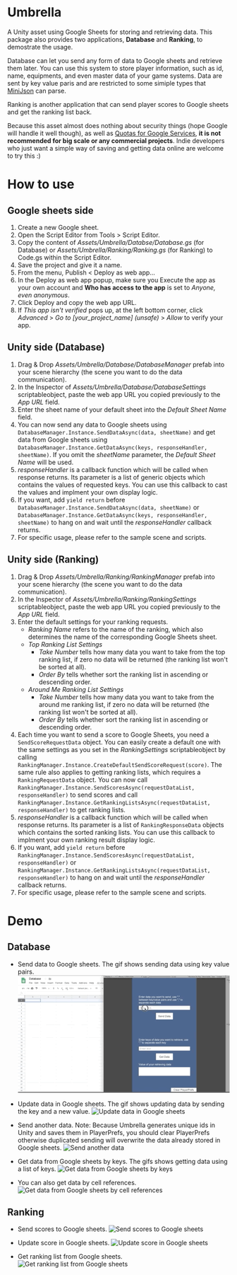 # Umbrella
A Unity asset using Google Sheets for storing and retrieving data. This package also provides two applications, **Database** and **Ranking**, to demostrate the usage. 

Database can let you send any form of data to Google sheets and retrieve them later. You can use this system to store player information, such as id, name, equipments, and even master data of your game systems. Data are sent by key value paris and are restricted to some simiple types that [MiniJson](https://gist.github.com/darktable/1411710) can parse.

Ranking is another application that can send player scores to Google sheets and get the ranking list back.

Because this asset almost does nothing about security things (hope Google will handle it well though), as well as [Quotas for Google Services](https://developers.google.com/apps-script/guides/services/quotas#current_quotas), **it is not recommended for big scale or any commercial projects**. Indie developers who just want a simple way of saving and getting data online are welcome to try this :)

# How to use
## Google sheets side
1. Create a new Google sheet.
2. Open the Script Editor from Tools > Script Editor.
3. Copy the content of *Assets/Umbrella/Databse/Database.gs* (for Database) or *Assets/Umbrella/Ranking/Ranking.gs* (for Ranking) to Code.gs within the Script Editor.
4. Save the project and give it a name.
5. From the menu, Publish < Deploy as web app...
6. In the Deploy as web app popup, make sure you Execute the app as your own account and **Who has access to the app** is set to *Anyone, even anonymous*.
7. Click Deploy and copy the web app URL.
8. If *This app isn't verified* pops up, at the left bottom corner, click *Advanced* > *Go to [your_project_name] (unsafe)* > *Allow* to verify your app. 
## Unity side (Database)
1. Drag & Drop *Assets/Umbrella/Database/DatabaseManager* prefab into your scene hierarchy (the scene you want to do the data communication).
2. In the Inspector of *Assets/Umbrella/Database/DatabaseSettings* scriptableobject, paste the web app URL you copied previously to the *App URL* field.
3. Enter the sheet name of your default sheet into the *Default Sheet Name* field.
4. You can now send any data to Google sheets using `DatabaseManager.Instance.SendDataAsync(data, sheetName)` and get data from Google sheets using `DatabaseManager.Instance.GetDataAsync(keys, responseHandler, sheetName)`. If you omit the *sheetName* parameter, the *Default Sheet Name* will be used. 
5. *responseHandler* is a callback function which will be called when response returns. Its parameter is a list of generic objects which contains the values of requested keys. You can use this callback to cast the values and implment your own display logic.
6. If you want, add `yield return` before `DatabaseManager.Instance.SendDataAsync(data, sheetName)` or `DatabaseManager.Instance.GetDataAsync(keys, responseHandler, sheetName)` to hang on and wait until the *responseHandler* callback returns.
7. For specific usage, please refer to the sample scene and scripts.
## Unity side (Ranking)
1. Drag & Drop *Assets/Umbrella/Ranking/RankingManager* prefab into your scene hierarchy (the scene you want to do the data communication).
2. In the Inspector of *Assets/Umbrella/Ranking/RankingSettings* scriptableobject, paste the web app URL you copied previously to the *App URL* field.
3. Enter the default settings for your ranking requests. 
    - *Ranking Name* refers to the name of the ranking, which also determines the name of the corresponding Google Sheets sheet.
    - *Top Ranking List Settings* 
        - *Take Number* tells how many data you want to take from the top ranking list, if zero no data will be returned (the ranking list won't be sorted at all).
        - *Order By* tells whether sort the ranking list in ascending or descending order.
    - *Around Me Ranking List Settings* 
        - *Take Number* tells how many data you want to take from the around me ranking list, if zero no data will be returned (the ranking list won't be sorted at all).
        - *Order By* tells whether sort the ranking list in ascending or descending order.
4. Each time you want to send a score to Google Sheets, you need a `SendScoreRequestData` object. You can easily create a default one with the same settings as you set in the *RankingSettings* scriptableobject by calling `RankingManager.Instance.CreateDefaultSendScoreRequest(score)`. The same rule also applies to getting ranking lists, which requires a `RankingRequestData` object. You can now call `RankingManager.Instance.SendScoresAsync(requestDataList, responseHandler)` to send scores and call `RankingManager.Instance.GetRankingListsAsync(requestDataList, responseHandler)` to get ranking lists. 
5. *responseHandler* is a callback function which will be called when response returns. Its parameter is a list of `RankingResponseData` objects which contains the sorted ranking lists. You can use this callback to implment your own ranking result display logic.
6. If you want, add `yield return` before `RankingManager.Instance.SendScoresAsync(requestDataList, responseHandler)` or `RankingManager.Instance.GetRankingListsAsync(requestDataList, responseHandler)` to hang on and wait until the *responseHandler* callback returns.
7. For specific usage, please refer to the sample scene and scripts.

# Demo
## Database
* Send data to Google sheets. The gif shows sending data using key value pairs.
![Send data to Google sheets](Demos/send_data.gif)

* Update data in Google sheets. The gif shows updating data by sending the key and a new value.
![Update data in Google sheets](Demos/update_data.gif)

* Send another data. Note: Because Umbrella generates unique ids in Unity and saves them in PlayerPrefs, you should clear PlayerPrefs otherwise duplicated sending will overwrite the data already stored in Google sheets.
![Send another data](Demos/send_another_data.gif)

* Get data from Google sheets by keys. The gifs shows getting data using a list of keys.
![Get data from Google sheets by keys](Demos/get_data.gif)

* You can also get data by cell references.
![Get data from Google sheets by cell references](Demos/get_data_by_cell.gif)

## Ranking
* Send scores to Google sheets.
![Send scores to Google sheets](Demos/send_score.gif)

* Update score in Google sheets.
![Update score in Google sheets](Demos/update_score.gif)

* Get ranking list from Google sheets.
![Get ranking list from Google sheets](Demos/get_ranking.gif)



